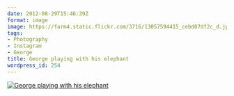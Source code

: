 ```yaml
---
date: 2012-08-29T15:46:39Z
format: image
image: https://farm4.static.flickr.com/3716/13057594415_cebd07df2c_d.jpg
tags:
- Photography
- Instagram
- George
title: George playing with his elephant
wordpress_id: 254
---
```


[![ George playing with his elephant][thm]][img]

[thm]: //farm4.static.flickr.com/3716/13057594415_cebd07df2c_d.jpg
[img]: //www.flickr.com/photos/richard-perry/13057594415/
